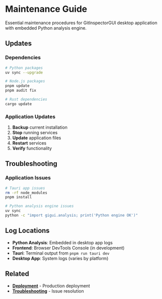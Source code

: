 # Maintenance Guide

Essential maintenance procedures for GitInspectorGUI desktop application with embedded Python analysis engine.

## Updates

### Dependencies

```bash
# Python packages
uv sync --upgrade

# Node.js packages
pnpm update
pnpm audit fix

# Rust dependencies
cargo update
```

### Application Updates

1. **Backup** current installation
2. **Stop** running services
3. **Update** application files
4. **Restart** services
5. **Verify** functionality

## Troubleshooting

### Application Issues

```bash
# Tauri app issues
rm -rf node_modules
pnpm install

# Python analysis engine issues
uv sync
python -c "import gigui.analysis; print('Python engine OK')"
```

## Log Locations

-   **Python Analysis**: Embedded in desktop app logs
-   **Frontend**: Browser DevTools Console (in development)
-   **Tauri**: Terminal output from `pnpm run tauri dev`
-   **Desktop App**: System logs (varies by platform)



## Related

-   **[Deployment](deployment.md)** - Production deployment
-   **[Troubleshooting](../development/troubleshooting.md)** - Issue resolution
